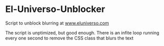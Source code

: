 # El-Universo-Unblocker
Script to unblock blurring at www.eluniverso.com

The script is unptimized, but good enough. There is an infite loop running every one second to remove the CSS class that blurs the text
